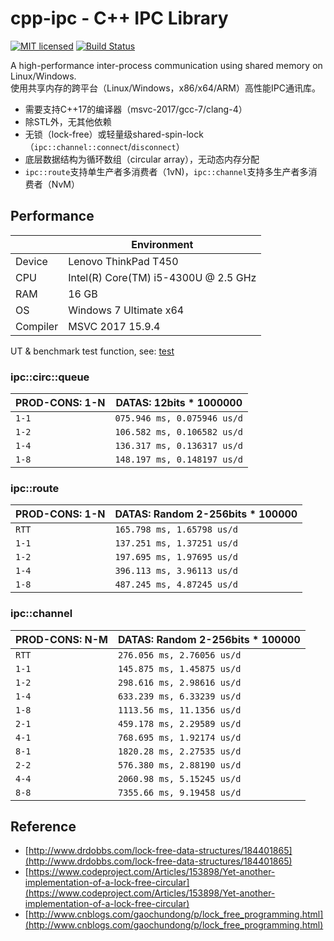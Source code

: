 # cpp-ipc - C++ IPC Library

[![MIT licensed](https://img.shields.io/badge/license-MIT-blue.svg)](https://github.com/mutouyun/cpp-ipc/blob/master/LICENSE) [![Build Status](https://travis-ci.org/mutouyun/cpp-ipc.svg?branch=master)](https://travis-ci.org/mutouyun/cpp-ipc)
 
A high-performance inter-process communication using shared memory on Linux/Windows.  
使用共享内存的跨平台（Linux/Windows，x86/x64/ARM）高性能IPC通讯库。
 
 * 需要支持C++17的编译器（msvc-2017/gcc-7/clang-4）
 * 除STL外，无其他依赖
 * 无锁（lock-free）或轻量级shared-spin-lock（`ipc::channel::connect`/`disconnect`）
 * 底层数据结构为循环数组（circular array），无动态内存分配
 * `ipc::route`支持单生产者多消费者（1vN)，`ipc::channel`支持多生产者多消费者（NvM）
 
## Performance

 | | Environment |
 | ------ | ------ |
 | Device | Lenovo ThinkPad T450 |
 | CPU | Intel(R) Core(TM) i5-4300U @ 2.5 GHz |
 | RAM | 16 GB |
 | OS | Windows 7 Ultimate x64 |
 | Compiler | MSVC 2017 15.9.4 |

UT & benchmark test function, see: [test](test)

### ipc::circ::queue

 | PROD-CONS: 1-N | DATAS: 12bits * 1000000 |
 | ------ | ------ |
 | `1-1` | `075.946 ms, 0.075946 us/d` |
 | `1-2` | `106.582 ms, 0.106582 us/d` |
 | `1-4` | `136.317 ms, 0.136317 us/d` |
 | `1-8` | `148.197 ms, 0.148197 us/d` |

### ipc::route

 | PROD-CONS: 1-N | DATAS: Random 2-256bits * 100000 |
 | ------ | ------ |
 | `RTT` | `165.798 ms, 1.65798 us/d` |
 | `1-1` | `137.251 ms, 1.37251 us/d` |
 | `1-2` | `197.695 ms, 1.97695 us/d` |
 | `1-4` | `396.113 ms, 3.96113 us/d` |
 | `1-8` | `487.245 ms, 4.87245 us/d` |

### ipc::channel

 | PROD-CONS: N-M | DATAS: Random 2-256bits * 100000 |
 | ------ | ------ |
 | `RTT` | `276.056 ms, 2.76056 us/d` |
 | `1-1` | `145.875 ms, 1.45875 us/d` |
 | `1-2` | `298.616 ms, 2.98616 us/d` |
 | `1-4` | `633.239 ms, 6.33239 us/d` |
 | `1-8` | `1113.56 ms, 11.1356 us/d` |
 | `2-1` | `459.178 ms, 2.29589 us/d` |
 | `4-1` | `768.695 ms, 1.92174 us/d` |
 | `8-1` | `1820.28 ms, 2.27535 us/d` |
 | `2-2` | `576.380 ms, 2.88190 us/d` |
 | `4-4` | `2060.98 ms, 5.15245 us/d` |
 | `8-8` | `7355.66 ms, 9.19458 us/d` |

## Reference

 * [http://www.drdobbs.com/lock-free-data-structures/184401865](http://www.drdobbs.com/lock-free-data-structures/184401865)
 * [https://www.codeproject.com/Articles/153898/Yet-another-implementation-of-a-lock-free-circular](https://www.codeproject.com/Articles/153898/Yet-another-implementation-of-a-lock-free-circular)
 * [http://www.cnblogs.com/gaochundong/p/lock_free_programming.html](http://www.cnblogs.com/gaochundong/p/lock_free_programming.html)